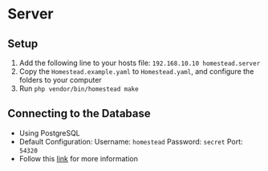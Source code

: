 # Server

## Setup

1. Add the following line to your hosts file: `192.168.10.10 homestead.server`
2. Copy the `Homestead.example.yaml` to `Homestead.yaml`, and configure the folders to your computer
3. Run `php vendor/bin/homestead make`

## Connecting to the Database

* Using PostgreSQL
* Default Configuration:
    Username: `homestead`
    Password: `secret`
    Port: `54320`
* Follow this [link](https://laravel.com/docs/4.2/homestead#daily-usage) for more information
